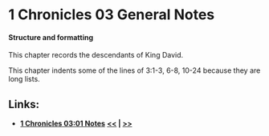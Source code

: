 # 1 Chronicles 03 General Notes #

#### Structure and formatting ####

This chapter records the descendants of King David. 

This chapter indents some of the lines of 3:1-3, 6-8, 10-24 because they are long lists. 

## Links: ##

* __[1 Chronicles 03:01 Notes](./01.md)__
__[<<](../02/intro.md) | [>>](../04/intro.md)__